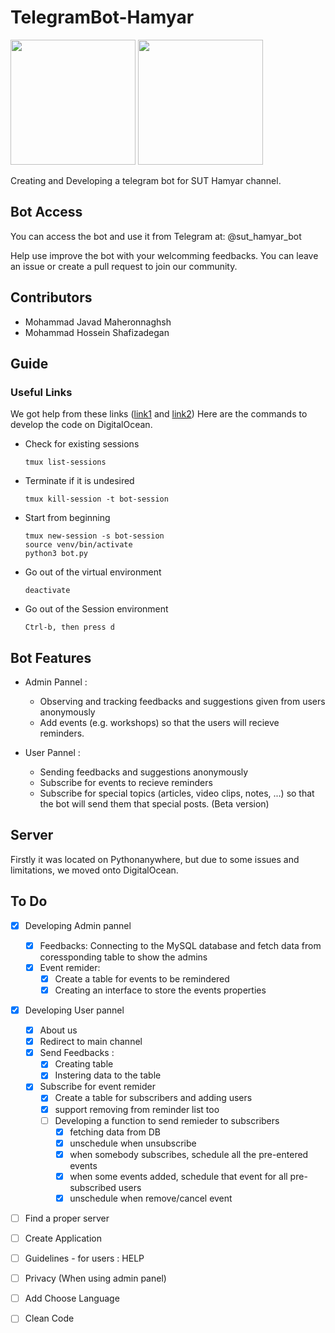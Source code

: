 # TelegramBot-Hamyar
<img src="https://github.com/mjmaher987/TelegramBot-Hamyar/assets/77095635/4565899d-3d07-48a5-ad48-a1b0df2ea83e)" width="200" />

<img src="https://github.com/mjmaher987/TelegramBot-Hamyar/assets/77095635/a334bd19-2add-4a7c-b603-a23618daa377)" width="200" />


Creating and Developing a telegram bot for SUT Hamyar channel.

## Bot Access
You can access the bot and use it from Telegram at: @sut_hamyar_bot

Help use improve the bot with your welcomming feedbacks. You can leave an issue or create a pull request to join our community.

## Contributors
- Mohammad Javad Maheronnaghsh
- Mohammad Hossein Shafizadegan

## Guide
### Useful Links
We got help from these links ([link1](https://www.youtube.com/watch?v=fReAwuHUiiE) and [link2](https://www.youtube.com/watch?v=LL9XbWEXELc]))
Here are the commands to develop the code on DigitalOcean.
- Check for existing sessions
  ```
  tmux list-sessions
  ```
- Terminate if it is undesired
  ```
  tmux kill-session -t bot-session
  ```
- Start from beginning
  ```
  tmux new-session -s bot-session
  source venv/bin/activate
  python3 bot.py
  ```  
- Go out of the virtual environment
  ```
  deactivate
  ```
- Go out of the Session environment
  ```
  Ctrl-b, then press d
  ```
## Bot Features
- Admin Pannel :
    - Observing and tracking feedbacks and suggestions given from users anonymously
    - Add events (e.g. workshops) so that the users will recieve reminders.

- User Pannel :
    - Sending feedbacks and suggestions anonymously
    - Subscribe for events to recieve reminders
    - Subscribe for special topics (articles, video clips, notes, ...) so that the bot will send them that special posts. (Beta version)

## Server
Firstly it was located on Pythonanywhere, but due to some issues and limitations, we moved onto DigitalOcean.

## To Do
- [x] Developing Admin pannel
    - [x] Feedbacks: Connecting to the MySQL database and fetch data from coressponding table to show the admins
    - [x] Event remider:
        - [x] Create a table for events to be remindered
        - [x] Creating an interface to store the events properties
- [x] Developing User pannel
    - [x] About us
    - [x] Redirect to main channel
    - [x] Send Feedbacks :
        - [x] Creating table
        - [x] Instering data to the table
    - [x] Subscribe for event remider
        - [x] Create a table for subscribers and adding users
        - [x] support removing from reminder list too
        - [ ] Developing a function to send remieder to subscribers
            - [x] fetching data from DB
            - [x] unschedule when unsubscribe
            - [x] when somebody subscribes, schedule all the pre-entered events
            - [x] when some events added, schedule that event for all pre-subscribed users
            - [x] unschedule when remove/cancel event
- [ ] Find a proper server
- [ ] Create Application
- [ ] Guidelines - for users : HELP
- [ ] Privacy (When using admin panel)
- [ ] Add Choose Language
- [ ] Clean Code

